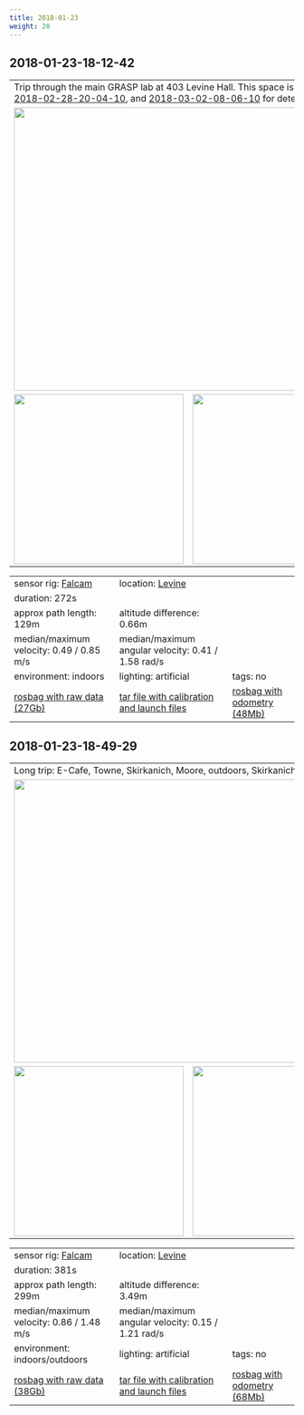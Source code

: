 ```yaml
---
title: 2018-01-23
weight: 20
---
```

## 2018-01-23-18-12-42
<a name="2018-01-23-18-12-42"></a>
<a name="levine_403"></a>
<table>
<tr>
<td colspan="3">Trip through the main GRASP lab at 403 Levine
Hall. This space is also recorded in sequences <a href="../../2018-01-16/2018-01-16#levine_403">2018-1-16-16-18-11</a>, <a href="../../2018-02-28/2018-02-28#levine_403">2018-02-28-20-04-10</a>, and <a href="../../2018-03-02/2018-03-02#levine_403">2018-03-02-08-06-10</a> for detecting scene changes.</td>
</tr>
<tr>
<td colspan="3"><a
href="{{< host >}}/falcam/2018-01-23/18-12-42/2018-01-23-18-12-42.mp4"><img
src="../2018-01-23-18-12-42_video.jpg" width="500"/></a></td>
</tr>
<tr>
<td><img src="../2018-01-23-18-12-42_top_down.png" height="300"/></td>
<td><img src="../2018-01-23-18-12-42_at_angle.png" height="300"/></td>
<td><img src="../2018-01-23-18-12-42_close_up.png" height="300"/></td>
</tr>
</table>
<table>
<tr>
<td>sensor rig: <a href="../../../../sensors#falcamrig">Falcam</a></td>
<td>location: <a href="../../../../locations/levine">Levine</a></td>
</tr>
<tr><td>duration: 272s</td></tr>
<tr><td>approx path length: 129m</td><td>altitude difference: 0.66m</td></tr>
<tr>
<td>median/maximum velocity: 0.49 / 0.85 m/s</td>
<td>median/maximum angular velocity: 0.41 / 1.58 rad/s</td>
</tr>
<tr>
<td>environment: indoors</td><td>lighting: artificial</td><td>tags: no</td>
</tr>
<tr>
<td>
<a href="{{< host >}}/falcam/2018-01-23/18-12-42/2018-01-23-18-12-42.bag">rosbag with raw data (27Gb)</a>
</td>
<td>
<a href="{{< host >}}/falcam/2018-01-23/18-12-42/launch_and_calib_files.tar">tar file with calibration and launch files</a>
</td>
<td>
<a href="{{< host >}}/falcam/2018-01-23/18-12-42/2018-01-23-18-12-42_odom.bag">rosbag with odometry (48Mb)</a>
</td>
</tr>
</table>

## 2018-01-23-18-49-29
<a name="2018-01-23-18-49-29"></a>
<table>
<tr>
<td colspan="3">Long trip: E-Cafe, Towne, Skirkanich, Moore, outdoors, Skirkanich, courtyard, and back. Very little outdoors lighting.</td>
</tr>
<tr>
<td colspan="3"><a
href="{{< host >}}/falcam/2018-01-23/18-49-29/2018-01-23-18-49-29.mp4"><img
src="../2018-01-23-18-49-29_video.jpg" width="500"/></a></td>
</tr>
<tr>
<td><img src="../2018-01-23-18-49-29_top_down.png" height="300"/></td>
<td><img src="../2018-01-23-18-49-29_at_angle.png" height="300"/></td>
<td><img src="../2018-01-23-18-49-29_close_up.png" height="300"/></td>
</tr>
</table>
<table>
<tr>
<td>sensor rig: <a href="../../../../sensors#falcamrig">Falcam</a></td>
<td>location: <a href="../../../../locations/levine">Levine</a></td>
</tr>
<tr><td>duration: 381s</td></tr>
<tr><td>approx path length: 299m</td><td>altitude difference: 3.49m</td></tr>
<tr>
<td>median/maximum velocity: 0.86 / 1.48 m/s</td>
<td>median/maximum angular velocity: 0.15 / 1.21 rad/s</td>
</tr>
<tr>
<td>environment: indoors/outdoors</td><td>lighting: artificial</td><td>tags: no</td>
</tr>
<tr>
<td>
<a href="{{< host >}}/falcam/2018-01-23/18-49-29/2018-01-23-18-49-29.bag">rosbag with raw data (38Gb)</a>
</td>
<td>
<a href="{{< host >}}/falcam/2018-01-23/18-49-29/launch_and_calib_files.tar">tar file with calibration and launch files</a>
</td>
<td>
<a href="{{< host >}}/falcam/2018-01-23/18-49-29/2018-01-23-18-49-29_odom.bag">rosbag with odometry (68Mb)</a>
</td>
</tr>
</table>

